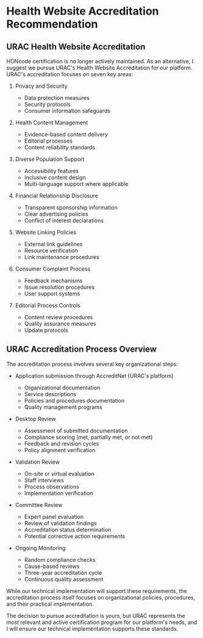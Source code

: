 # Health Website Accreditation Recommendation

## URAC Health Website Accreditation

HONcode certification is no longer actively maintained. As an alternative, I suggest we pursue URAC's Health Website Accreditation for our platform. URAC's accreditation focuses on seven key areas:

1. Privacy and Security
   - Data protection measures
   - Security protocols
   - Consumer information safeguards

2. Health Content Management
   - Evidence-based content delivery
   - Editorial processes
   - Content reliability standards

3. Diverse Population Support
   - Accessibility features
   - Inclusive content design
   - Multi-language support where applicable

4. Financial Relationship Disclosure
   - Transparent sponsorship information
   - Clear advertising policies
   - Conflict of interest declarations

5. Website Linking Policies
   - External link guidelines
   - Resource verification
   - Link maintenance procedures

6. Consumer Complaint Process
   - Feedback mechanisms
   - Issue resolution procedures
   - User support systems

7. Editorial Process Controls
   - Content review procedures
   - Quality assurance measures
   - Update protocols

## URAC Accreditation Process Overview
The accreditation process involves several key organizational steps:

- Application submission through AccreditNet (URAC's platform)
  - Organizational documentation
  - Service descriptions
  - Policies and procedures documentation
  - Quality management programs

- Desktop Review
  - Assessment of submitted documentation
  - Compliance scoring (met, partially met, or not met)
  - Feedback and revision cycles
  - Policy alignment verification

- Validation Review
  - On-site or virtual evaluation
  - Staff interviews
  - Process observations
  - Implementation verification

- Committee Review
  - Expert panel evaluation
  - Review of validation findings
  - Accreditation status determination
  - Potential corrective action requirements

- Ongoing Monitoring
  - Random compliance checks
  - Cause-based reviews
  - Three-year accreditation cycle
  - Continuous quality assessment

While our technical implementation will support these requirements, the accreditation process itself focuses on organizational policies, procedures, and their practical implementation.

The decision to pursue accreditation is yours, but URAC represents the most relevant and active certification program for our platform's needs, and I will ensure our technical implementation supports these standards.